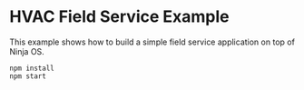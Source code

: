 # HVAC Field Service Example

This example shows how to build a simple field service application on top of Ninja OS.

```
npm install
npm start
```
